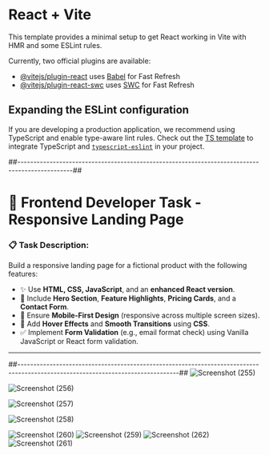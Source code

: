 # React + Vite

This template provides a minimal setup to get React working in Vite with HMR and some ESLint rules.

Currently, two official plugins are available:

- [@vitejs/plugin-react](https://github.com/vitejs/vite-plugin-react/blob/main/packages/plugin-react/README.md) uses [Babel](https://babeljs.io/) for Fast Refresh
- [@vitejs/plugin-react-swc](https://github.com/vitejs/vite-plugin-react-swc) uses [SWC](https://swc.rs/) for Fast Refresh

## Expanding the ESLint configuration

If you are developing a production application, we recommend using TypeScript and enable type-aware lint rules. Check out the [TS template](https://github.com/vitejs/vite/tree/main/packages/create-vite/template-react-ts) to integrate TypeScript and [`typescript-eslint`](https://typescript-eslint.io) in your project.

##-----------------------------------------------------------------------------------------------##
# 🚀 Frontend Developer Task - Responsive Landing Page

### 📋 Task Description:

Build a responsive landing page for a fictional product with the following features:

- ✨ Use **HTML, CSS, JavaScript**, and an **enhanced React version**.
- 🎯 Include **Hero Section**, **Feature Highlights**, **Pricing Cards**, and a **Contact Form**.
- 📱 Ensure **Mobile-First Design** (responsive across multiple screen sizes).
- 🎨 Add **Hover Effects** and **Smooth Transitions** using **CSS**.
- ✅ Implement **Form Validation** (e.g., email format check) using Vanilla JavaScript or React form validation.

---
##--------------------------------------------------------------------------------------------------------------------------------##
![Screenshot (255)](https://github.com/user-attachments/assets/80b07514-e684-4bc3-8ad1-d6444999f500)

![Screenshot (256)](https://github.com/user-attachments/assets/375ebd97-f854-4c9c-9240-97d93346d8a3)


![Screenshot (257)](https://github.com/user-attachments/assets/45e1086f-2ec0-433e-8c15-c712389b40fb)


![Screenshot (258)](https://github.com/user-attachments/assets/3d75c3db-5a24-40fe-a516-a4c4608a7978)

![Screenshot (260)](https://github.com/user-attachments/assets/7b13c6e2-653d-4143-b461-881c7d720674)
![Screenshot (259)](https://github.com/user-attachments/assets/6ae1fc3d-0926-4495-a552-3d49a9550f9b)
![Screenshot (262)](https://github.com/user-attachments/assets/83c0fc60-a70b-4b08-8bb0-af3513dafe06)
![Screenshot (261)](https://github.com/user-attachments/assets/fb342d38-dec0-4ca1-8384-590676dba3ad)


